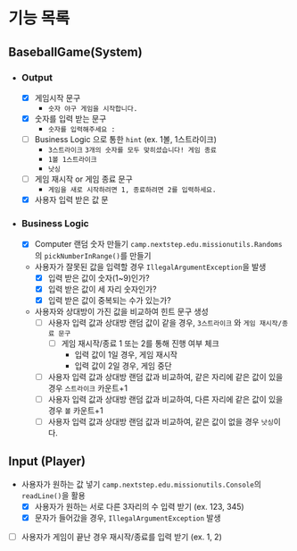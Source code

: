 # 기능 목록

## BaseballGame(System)
  - ### Output
    - [x] 게임시작 문구
      - `숫자 야구 게임을 시작합니다.`
    - [x] 숫자를 입력 받는 문구
      - `숫자를 입력해주세요 : `
    - [ ] Business Logic 으로 통한 `hint` (ex. 1볼, 1스트라이크)
      - `3스트라이크` `3개의 숫자를 모두 맞히셨습니다! 게임 종료`
      - `1볼 1스트라이크`
      - `낫싱`
    - [ ] 게임 재시작 or 게임 종료 문구
      - `게임을 새로 시작하려면 1, 종료하려면 2를 입력하세요.`
    - [x] 사용자 입력 받은 값 문
  - ### Business Logic
    - [x] Computer 랜덤 숫자 만들기 `camp.nextstep.edu.missionutils.Randoms`의 `pickNumberInRange()`를 만들기
    - 사용자가 잘못된 값을 입력할 경우 `IllegalArgumentException`을 발생
      - [x] 입력 받은 값이 숫자(1~9)인가?
      - [x] 입력 받은 값이 세 자리 숫자인가?
      - [x] 입력 받은 값이 중복되는 수가 있는가?
    - 사용자와 상대방이 가진 값을 비교하여 힌트 문구 생성
      - [ ] 사용자 입력 값과 상대방 랜덤 값이 같을 경우, `3스트라이크` 와 `게임 재시작/종료 문구`
        - [ ] 게임 재시작/종료 1 또는 2를 통해 진행 여부 체크
          - 입력 값이 1일 경우, 게임 재시작
          - 입력 값이 2일 경우, 게임 중단
      - [ ] 사용자 입력 값과 상대방 랜덤 값과 비교하여, 같은 자리에 같은 값이 있을 경우 `스트라이크` 카운트+1
      - [ ] 사용자 입력 값과 상대방 랜덤 값과 비교하여, 다른 자리에 같은 값이 있을 경우 `볼` 카운트+1
      - [ ] 사용자 입력 값과 상대방 랜덤 값과 비교하여, 같은 값이 없을 경우 `낫싱`이다.

## Input (Player)
  - 사용자가 원하는 값 넣기 `camp.nextstep.edu.missionutils.Console`의 `readLine()`을 활용
    - [x] 사용자가 원하는 서로 다른 3자리의 수 입력 받기 (ex. 123, 345)
    - [x] 문자가 들어갔을 경우, `IllegalArgumentException` 발생
  - [ ] 사용자가 게임이 끝난 경우 재시작/종료를 입력 받기 (ex. 1, 2)

